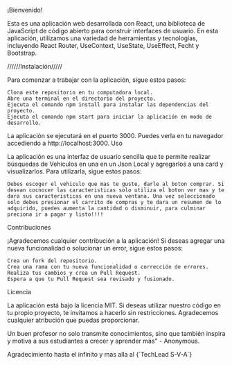 ¡Bienvenido!

Esta es una aplicación web desarrollada con React, una biblioteca de JavaScript de código abierto para construir interfaces de usuario. En esta aplicación, utilizamos una variedad de herramientas y tecnologías, incluyendo React Router, UseContext, UseState, UseEffect, Fecht y Bootstrap.

//////Instalación/////

Para comenzar a trabajar con la aplicación, sigue estos pasos:

    Clona este repositorio en tu computadora local.
    Abre una terminal en el directorio del proyecto.
    Ejecuta el comando npm install para instalar las dependencias del proyecto.
    Ejecuta el comando npm start para iniciar la aplicación en modo de desarrollo.

La aplicación se ejecutará en el puerto 3000. Puedes verla en tu navegador accediendo a http://localhost:3000.
Uso

La aplicación es una interfaz de usuario sencilla que te permite realizar búsquedas de Vehiculos en una en un Json Local y agregarlos a una card y visualizarlos. Para utilizarla, sigue estos pasos:

    Debes escoger el vehiculo que mas te guste, darle al boton comprar. Si desean cocnocer las caracteristicas solo utiliza el boton ver mas y te dara sus caracteristicas en una nueva ventana. Una vez seleccionado solo debes presionar el carrito de compras y te dara un resumen de lo adquirido, puedes aumenta la cantidad o disminuir, para culminar preciona ir a pagar y listo!!!!

Contribuciones

¡Agradecemos cualquier contribución a la aplicación! Si deseas agregar una nueva funcionalidad o solucionar un error, sigue estos pasos:

    Crea un fork del repositorio.
    Crea una rama con tu nueva funcionalidad o corrección de errores.
    Realiza tus cambios y crea un Pull Request.
    Espera a que tu Pull Request sea revisado y fusionado.

Licencia

La aplicación está bajo la licencia MIT. Si deseas utilizar nuestro código en tu propio proyecto, te invitamos a hacerlo sin restricciones. Agradecemos cualquier atribución que puedas proporcionar.

Un buen profesor no solo transmite conocimientos, sino que también inspira y motiva a sus estudiantes a crecer y aprender más" - Anonymous.

Agradecimiento hasta el infinito y mas alla al {´TechLead S-V-A`}
